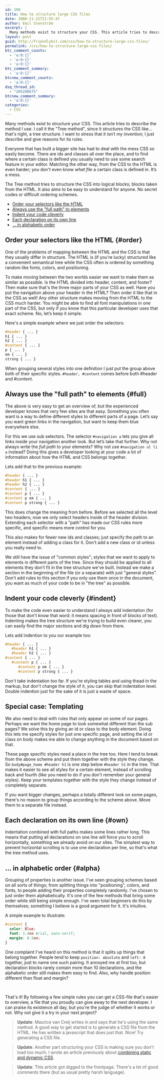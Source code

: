 ```yaml
---
id: 106
title: How to structure large CSS files
date: 2006-11-21T21:55:47
author: Emil Stenström
excerpt: |
  Many methods exist to structure your CSS. This article tries to describe the method I use. I call it the "Tree method", since it structures the CSS like... that's right, a tree structure.
layout: post
guid: http://friendlybit.com/css/how-to-structure-large-css-files/
permalink: /css/how-to-structure-large-css-files/
btc_comment_counts:
  - 'a:0:{}'
  - 'a:0:{}'
  - 'a:0:{}'
btc_comment_summary:
  - 'a:0:{}'
btcnew_comment_counts:
  - 'a:0:{}'
dsq_thread_id:
  - "205286675"
btcnew_comment_summary:
  - 'a:0:{}'
categories:
  - CSS
---
```

Many methods exist to structure your CSS. This article tries to describe the method I use. I call it the "Tree method", since it structures the CSS like… that's right, a tree structure. I want to stress that it isn’t my invention; I just describe and give reasons for its rules.

Everyone that has built a bigger site has had to deal with the mess CSS so easily become. There are ids and classes all over the place, and to find where a certain class is defined you usually need to use some search feature in your editor. Matching the other way, from the CSS to the HTML is even harder; you don't even know _what file_ a certain class is defined in. It’s a mess.

The Tree method tries to structure the CSS into logical blocks; blocks taken from the HTML. It also aims to be easy to understand for anyone. No secret codes or difficult ordering schemes.

  * [Order your selectors like the HTML](#order)
  * [Always use the "full path" to elements](#full)
  * [Indent your code cleverly](#indent)
  * [Each declaration on its own line](#own)
  * [… in alphabetic order](#alpha)

## Order your selectors like the HTML {#order}

One of the problems of mapping between the HTML and the CSS is that they usually differ in structure. The HTML is (if you’re lucky) structured like a convenient semantical tree while the CSS often is ordered by something random like fonts, colors, and positioning.

To make moving between the two worlds easier we want to make them as similar as possible. Is the HTML divided into header, content, and footer? Then make sure that's the three major parts of your CSS as well. Have you put the navigation above your header in the HTML? Then order it like that in the CSS as well! Any other structure makes moving from the HTML to the CSS much harder. You might be able to find all font manipulations in one part of the CSS, but only if you know that this particular developer uses that exact scheme. No, let’s keep it simple.

Here's a simple example where we just order the selectors:

```css
#header { ... }
h1 { ... }
h2 { ... }
#content { ... }
p { ... }
em { ... }
strong { ... }
```

When grouping several styles into one definition I just put the group above both of their specific styles. `#header, #content` comes before both #header and #content.

## Always use the "full path" to elements {#full}

The above is very easy to get an overview of, but the experienced developer knows that very few sites are that easy. Something you often want is a way to define different styles to different parts of a page. Let’s say you want green links in the navigation, but want to keep them blue everywhere else.

For this we use sub selectors. The selector `#navigation a` lets you give all links inside your navigation another look. But let’s take that further. Why not always write the _full path_ to your elements? Why not use `#navigation ul li a` instead? Doing this gives a developer looking at your code a lot of information about how the HTML and CSS belongs together.

Lets add that to the previous example:

```css
#header { ... }
#header h1 { ... }
#header h2 { ... }
#content { ... }
#content p { ... }
#content p em { ... }
#content p strong { ... }
```

This does change the meaning from before. Before we selected all the level two headers; now we only select headers inside of the header division. Extending each selector with a "path" has made our CSS rules more specific, and specific means more control for you.

This also makes for fewer new ids and classes; just specify the path to an element instead of adding a class for it. Don't add a new class or id unless you really need to.

We still have the issue of "common styles"; styles that we want to apply to elements in different parts of the tree. Since they should be applied to all elements they don’t fit in the tree structure we've built. Instead we make a section in the beginning of the file (or a separate) with just "general styles". Don't add rules to this section if you only use them once in the document, you want as much of your code to be in "the tree" as possible.

## Indent your code cleverly {#indent}

To make the code even easier to understand I always add indentation (for those that don't know that word: it means spacing in front of blocks of text). Indenting makes the tree structure we're trying to build even clearer, you can easily find the major sections and dig down from there.

Lets add indention to you our example too:

```css
#header { ... }
   #header h1 { ... }
   #header h2 { ... }
#content { ... }
   #content p { ... }
      #content p em { ... }
      #content p strong { ... }
```

Don't take indentation too far. If you're styling tables and using thead in the markup, but don't change the style of it, you can skip that indentation level. Double indention just for the sake of it is just a waste of space.

## Special case: Templating

We also need to deal with rules that only appear on some of our pages. Perhaps we want the home page to look somewhat different than the sub pages? We solve this by giving an id or class to the body element. Doing this lets me specify styles for just one specific page, and setting the id or class on body makes me able to change anything in the document based on that.

These page specific styles need a place in the tree too. Here I tend to break from the above scheme and put them together with the style they change. So `body#page_home #header h1` is one step below `#header h1` in the tree. That makes it easier to see all styles for a certain element, instead of scrolling back and fourth (like you need to do if you don't remember your general styles). Keep your templates together with the style they change instead of completely separate.

If you want bigger changes, perhaps a totally different look on some pages, there's no reason to group things according to the scheme above. Move them to a separate file instead.

## Each declaration on its own line {#own}

Indentation combined with full paths makes some lines rather long. This means that putting all declarations on one line will force you to scroll horizontally, something we already avoid on our sites. The simplest way to prevent horizontal scrolling is to use one declaration per line, so that's what the tree method uses.

## … in alphabetic order {#alpha}

Grouping of properties is another issue. I've seen grouping schemes based on all sorts of things; from splitting things into "positioning", colors, and fonts, to people adding their properties completely randomly. I've chosen to just order them alphabetically. It's one of the few methods that bring some order while still being simple enough. I've seen total beginners do this by themselves; something I believe is a good argument for it. It's intuitive.

A simple example to illustrate:

```css
#content {
  color: Blue;
  font: 3.4em Arial, sans-serif;
  margin: 0.5em;
}
```

One complaint I've heard on this method is that it splits up things that belong together. People tend to keep `position: absolute` and `left: 0` together, just to name one such pairing. It annoyed me at first too, but declaration blocks rarely contain more than 10 declarations, and the alphabetic order still makes them easy to find. Also, why handle position different than float and margin?

&nbsp;

That's it! By following a few simple rules you can get a CSS-file that's easier to overview, a file that you proudly can give away to the next developer. I can praise its existence all day, but you're the judge of whether it works or not. Why not give it a try in your next project?

> **Update**: Maurice van Creij writes in and says that he's using the same method. A good way to get started is to generate a CSS file from the HTML. He has written a javascript that does just that. Nice! Try generating a CSS file.

> **Update**: Another part structuring your CSS is making sure you don't load too much. I wrote an article previously about [combining static and dynamic CSS](/css/static-and-dynamic-css-combined/).

> **Update**: This article got digged to the frontpage. There's a lot of good comments there (but as usual pretty harsh language).
